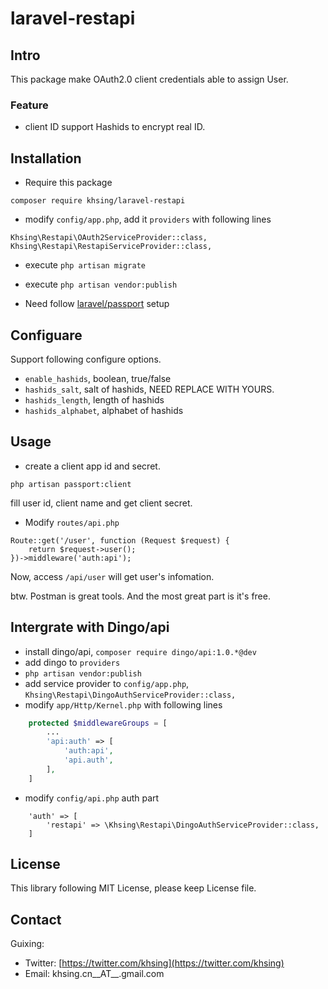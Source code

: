 # laravel-restapi

## Intro

This package make OAuth2.0 client credentials able to assign User.

### Feature

- client ID support Hashids to encrypt real ID.

## Installation

* Require this package

```
composer require khsing/laravel-restapi
```

* modify `config/app.php`, add it `providers` with following lines

```
Khsing\Restapi\OAuth2ServiceProvider::class,
Khsing\Restapi\RestapiServiceProvider::class,

```

* execute `php artisan migrate`
* execute `php artisan vendor:publish`

* Need follow [laravel/passport](https://github.com/laravel/passport) setup

## Configuare

Support following configure options.

- `enable_hashids`, boolean, true/false
- `hashids_salt`, salt of hashids, NEED REPLACE WITH YOURS.
- `hashids_length`, length of hashids
- `hashids_alphabet`, alphabet of hashids

## Usage

- create a client app id and secret.

```
php artisan passport:client
```

fill user id, client name and get client secret.

- Modify `routes/api.php`

```
Route::get('/user', function (Request $request) {
    return $request->user();
})->middleware('auth:api');
```

Now, access `/api/user` will get user's infomation.

btw. Postman is great tools. And the most great part is it's free.

## Intergrate with Dingo/api

- install dingo/api, `composer require dingo/api:1.0.*@dev`
- add dingo to `providers`
- `php artisan vendor:publish`
- add service provider to `config/app.php`, `Khsing\Restapi\DingoAuthServiceProvider::class,`
- modify `app/Http/Kernel.php` with following lines

```php
    protected $middlewareGroups = [
        ...
        'api:auth' => [
            'auth:api',
            'api.auth',
        ],
    ]
```

- modify `config/api.php` auth part

```
    'auth' => [
        'restapi' => \Khsing\Restapi\DingoAuthServiceProvider::class,
    ]
```


## License

This library following MIT License, please keep License file.

## Contact

Guixing:

- Twitter: [https://twitter.com/khsing](https://twitter.com/khsing)
- Email: khsing.cn__AT__.gmail.com

